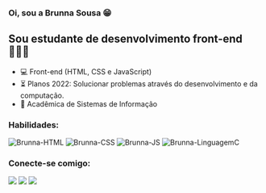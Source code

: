 ###  Oi, sou a Brunna Sousa 😁


##   Sou estudante de desenvolvimento front-end👩🏻‍💻

- 💻 Front-end (HTML, CSS e JavaScript)
- ⏳ Planos 2022: Solucionar problemas através do desenvolvimento e da computação.
- 🧩 Acadêmica de Sistemas de Informação

###  Habilidades:
  
<div>
  <img alt="Brunna-HTML" src="https://img.shields.io/badge/HTML5-E34F26?style=for-the-badge&logo=html5&logoColor=white">
  <img alt="Brunna-CSS" src="https://img.shields.io/badge/CSS3-1572B6?style=for-the-badge&logo=css3&logoColor=white">
  <img alt="Brunna-JS" src="https://img.shields.io/badge/JavaScript-323330?style=for-the-badge&logo=javascript&logoColor=F7DF1E">
  <img alt="Brunna-LinguagemC" src="https://img.shields.io/badge/C-00599C?style=for-the-badge&logo=c&logoColor=white">

  
</div>

###  Conecte-se comigo:

<div>
  <a href="https://www.linkedin.com/in/brunna-sousa/" target="_blank"><img src="https://img.shields.io/badge/LinkedIn-0077B5?style =for-the-badge&logo=linkedin&logoColor=white" target="_blank"></a>
  <a href="https://www.instagram.com/bxunna/" target="_blank"><img src="https://img.shields.io/badge/Instagram-E4405F?style=for-the -badge&logo=instagram&logoColor=white" target="_blank"></a>
  <a href="mailto:brunnasd19@gmail.com" target="_blank"><img src="https://img.shields.io/badge/Gmail-D14836?style=for-the-badge&logo=gmail&logoColor= branco" target="_blank"></a>
 	
</div>
 

